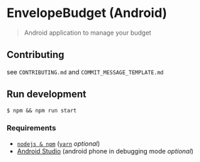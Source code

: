 # EnvelopeBudget (Android)
> Android application to manage your budget

## Contributing

see `CONTRIBUTING.md` and `COMMIT_MESSAGE_TEMPLATE.md`

## Run development

```shell
$ npm && npm run start
```

### Requirements

* [`nodejs & npm`](https://nodejs.org/en/) ([`yarn`](https://yarnpkg.com/en/) _optional_)
* [Android Studio](https://developer.android.com/studio/index.html) (android phone in debugging mode _optional_)
